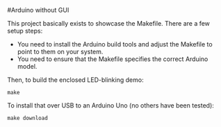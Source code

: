 #Arduino without GUI

This project basically exists to showcase the Makefile. There are a few setup steps:

* You need to install the Arduino build tools and adjust the Makefile to point to them on your system.
* You need to ensure that the Makefile specifies the correct Arduino model.

Then, to build the enclosed LED-blinking demo:

    make
    
To install that over USB to an Arduino Uno (no others have been tested):

    make download
    
